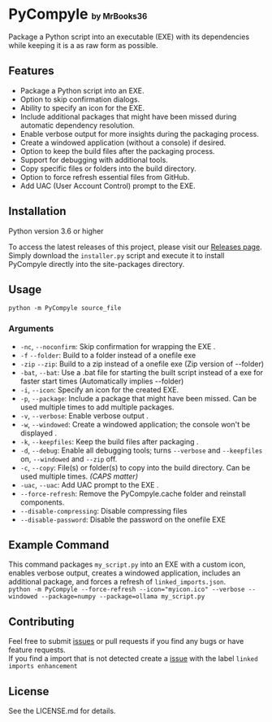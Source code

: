 # PyCompyle <span style="font-size: 55%;">by MrBooks36</span>

Package a Python script into an executable (EXE) with its dependencies while keeping it is a as raw form as possible.

## Features

- Package a Python script into an EXE.
- Option to skip confirmation dialogs.
- Ability to specify an icon for the EXE.
- Include additional packages that might have been missed during automatic dependency resolution.
- Enable verbose output for more insights during the packaging process.
- Create a windowed application (without a console) if desired.
- Option to keep the build files after the packaging process.
- Support for debugging with additional tools.
- Copy specific files or folders into the build directory.
- Option to force refresh essential files from GitHub.
- Add UAC (User Account Control) prompt to the EXE.

## Installation

Python version 3.6 or higher

To access the latest releases of this project, please visit our [Releases page](https://github.com/MrBooks36/PyCompyle/releases).  
Simply download the `installer.py` script and execute it to install PyCompyle directly into the site-packages directory.

## Usage

`python -m PyCompyle source_file` 


### Arguments

- `-nc`, `--noconfirm`: Skip confirmation for wrapping the EXE .
- `-f` `--folder`: Build to a folder instead of a onefile exe 
- `-zip` `--zip`: Build to a zip instead of a onefile exe (Zip version of --folder) 
- `-bat`, `--bat`: Use a .bat file for starting the built script instead of a exe for faster start times (Automatically implies --folder) 
- `-i`, `--icon`: Specify an icon for the created EXE.
- `-p`, `--package`: Include a package that might have been missed. Can be used multiple times to add multiple packages. 
- `-v`, `--verbose`: Enable verbose output .
- `-w`, `--windowed`: Create a windowed application; the console won't be displayed .
- `-k`, `--keepfiles`: Keep the build files after packaging .
- `-d`, `--debug`: Enable all debugging tools; turns `--verbose` and `--keepfiles` on, `--windowed` and `--zip` off. 
- `-c`, `--copy`: File(s) or folder(s) to copy into the build directory. Can be used multiple times. *(CAPS matter)* 
- `-uac`, `--uac`: Add UAC prompt to the EXE .
- `--force-refresh`: Remove the PyCompyle.cache folder and reinstall components.
- `--disable-compressing`: Disable compressing files
- `--disable-password`: Disable the password on the onefile EXE


## Example Command
This command packages `my_script.py` into an EXE with a custom icon, enables verbose output, creates a windowed application, includes an additional package, and forces a refresh of `linked_imports.json`.  
`python -m PyCompyle --force-refresh --icon="myicon.ico" --verbose --windowed --package=numpy --package=ollama my_script.py`

## Contributing

Feel free to submit [issues](github.com/MrBooks36/PyCompyle/issues) or pull requests if you find any bugs or have feature requests.  
If you find a import that is not detected create a [issue](github.com/MrBooks36/PyCompyle/issues) with the label `linked imports enhancement`

## License

See the LICENSE.md for details.
